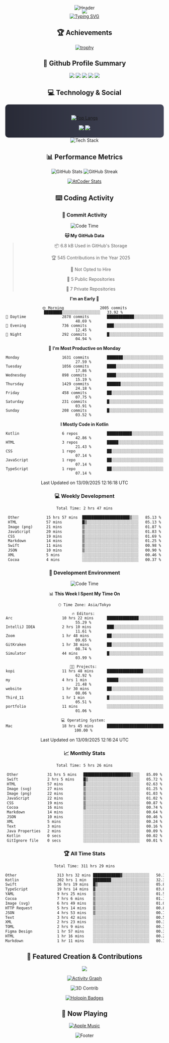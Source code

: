 <div align="center">
  
![Header](https://capsule-render.vercel.app/api?type=waving&color=gradient&customColorList=12&height=300&section=header&text=Welcome%20to%20Batapii's%20Universe&fontSize=50&animation=fadeIn&fontAlignY=40&desc=Android%20Developer%20|%20Kotlin%20LOVE%20)

<div style="margin-top: -20px;">
  <img src="https://readme-typing-svg.herokuapp.com/?lines=Crafting+Android+Experiences;Building+Tomorrow's+Apps+Today;Always+Learning,+Always+Growing&font=Fira%20Code&center=true&width=440&height=45&color=f75c7e&vCenter=true&size=22&pause=1000">
</div>

<a href="https://git.io/typing-svg">
  <img src="https://readme-typing-svg.demolab.com?font=Fira+Code&weight=600&size=28&duration=4000&pause=1000&center=true&vCenter=true&width=800&lines=Hey+there!+I'm+Batapii+%F0%9F%91%8B;Android+Developer+from+Japan+%F0%9F%87%AF%F0%9F%87%B5" alt="Typing SVG" />
</a>

## 🏆 Achievements

[![trophy](https://github-profile-trophy.vercel.app/?username=batapii&theme=onestar&no-frame=true&no-bg=true&column=8&rank=SECRET,SSS,SS,S,AAA,AA,A,B,C,?&margin-w=10&margin-h=10)](https://github.com/ryo-ma/github-profile-trophy)

## 🎯 Github Profile Summary

<div align="center">
  <img src="http://github-profile-summary-cards.vercel.app/api/cards/profile-details?username=batapii&theme=radical" />
  <img src="http://github-profile-summary-cards.vercel.app/api/cards/repos-per-language?username=batapii&theme=radical" />
  <img src="http://github-profile-summary-cards.vercel.app/api/cards/most-commit-language?username=batapii&theme=radical" />
  <img src="http://github-profile-summary-cards.vercel.app/api/cards/stats?username=batapii&theme=radical" />
  <img src="http://github-profile-summary-cards.vercel.app/api/cards/productive-time?username=batapii&theme=radical" />
</div>

## 💻 Technology & Social

<div align="center" style="background: linear-gradient(to right, #282A36, #44475A); padding: 20px; border-radius: 10px;">

[![Top Langs](https://github-readme-stats.vercel.app/api/top-langs/?username=batapii
)](https://github.com/anuraghazra/github-readme-stats)

<div style="margin-top: 15px">
<a href="https://github.com/batapii"><img src="https://img.shields.io/github/followers/batapii?style=for-the-badge&logo=github&label=Follow&color=ff6e96&labelColor=282A36"/></a>
<a href="https://twitter.com/batapii3939"><img src="https://img.shields.io/twitter/follow/batapii?style=for-the-badge&logo=twitter&color=1DA1F2&labelColor=282A36&label= Twitter"/></a>
</div>

</div>

<div align="center">
<img src="https://github-readme-tech-stack.vercel.app/api/cards?title=Tech+Stack&align=center&titleAlign=center&fontSize=20&lineHeight=10&lineCount=4&theme=github_dark&width=800&bg=%230D1117&badge=%23161B22&border=%2321262D&titleColor=%2358A6FF&line1=kotlin%2Ckotlin%2C0095D5%3Bandroid%2Candroid%2C00ff00%3Bjetpackcompose%2Cjetpack%2C4285F4%3B&line2=swift%2Cswift%2CFA7343%3Bfirebase%2Cfirebase%2CFFCA28%3Bgithub%2Cgithub%2C181717%3B&line3=typescript%2Ctypescript%2C3178C6%3Bgraphql%2Cgraphql%2CE10098%3Bsupabase%2Csupabase%2C3FCF8E%3B&line4=gradle%2Cgradle%2C02303A%3Bgitkraken%2Cgitkraken%2C179287%3Bpostman%2Cpostman%2CFF6C37%3B" alt="Tech Stack" />
</div>



## 📊 Performance Metrics

<div align="center">

![GitHub Stats](https://github-readme-stats.vercel.app/api?username=batapii&show_icons=true&theme=radical&hide_border=true&bg_color=0D1117)
![GitHub Streak](https://github-readme-streak-stats.herokuapp.com/?user=batapii&theme=radical&hide_border=true&background=0D1117)

[![AtCoder Stats](https://atcoder-readme-stats.vercel.app/stats/batapii3939?theme=dark&show_history=5&width=495)](https://github.com/iwbc-mzk/atcoder-readme-stats)

</div>

## ⌨️ Coding Activity

### 🌟 Commit Activity
<!--START_SECTION:commit-stats-->
![Code Time](http://img.shields.io/badge/Code%20Time-626%20hrs%2047%20mins-blue)

**🐱 My GitHub Data** 

> 📦 6.8 kB Used in GitHub's Storage 
 > 
> 🏆 545 Contributions in the Year 2025
 > 
> 🚫 Not Opted to Hire
 > 
> 📜 5 Public Repositories 
 > 
> 🔑 7 Private Repositories 
 > 
**I'm an Early 🐤** 

```text
🌞 Morning                2005 commits        ████████░░░░░░░░░░░░░░░░░   33.92 % 
🌆 Daytime                2878 commits        ████████████░░░░░░░░░░░░░   48.69 % 
🌃 Evening                736 commits         ███░░░░░░░░░░░░░░░░░░░░░░   12.45 % 
🌙 Night                  292 commits         █░░░░░░░░░░░░░░░░░░░░░░░░   04.94 % 
```
📅 **I'm Most Productive on Monday** 

```text
Monday                   1631 commits        ███████░░░░░░░░░░░░░░░░░░   27.59 % 
Tuesday                  1056 commits        ████░░░░░░░░░░░░░░░░░░░░░   17.86 % 
Wednesday                898 commits         ████░░░░░░░░░░░░░░░░░░░░░   15.19 % 
Thursday                 1429 commits        ██████░░░░░░░░░░░░░░░░░░░   24.18 % 
Friday                   458 commits         ██░░░░░░░░░░░░░░░░░░░░░░░   07.75 % 
Saturday                 231 commits         █░░░░░░░░░░░░░░░░░░░░░░░░   03.91 % 
Sunday                   208 commits         █░░░░░░░░░░░░░░░░░░░░░░░░   03.52 % 
```


**I Mostly Code in Kotlin** 

```text
Kotlin                   6 repos             ███████████░░░░░░░░░░░░░░   42.86 % 
HTML                     3 repos             █████░░░░░░░░░░░░░░░░░░░░   21.43 % 
CSS                      1 repo              ██░░░░░░░░░░░░░░░░░░░░░░░   07.14 % 
JavaScript               1 repo              ██░░░░░░░░░░░░░░░░░░░░░░░   07.14 % 
TypeScript               1 repo              ██░░░░░░░░░░░░░░░░░░░░░░░   07.14 % 
```




 Last Updated on 13/09/2025 12:16:18 UTC
<!--END_SECTION:commit-stats-->

### 💻 Weekly Development
<!--START_SECTION:wakatime-->

```txt
Total Time: 2 hrs 47 mins

Other            15 hrs 57 mins  █████████████████████▒░░░   85.13 %
HTML             57 mins         █▒░░░░░░░░░░░░░░░░░░░░░░░   05.13 %
Image (png)      21 mins         ▒░░░░░░░░░░░░░░░░░░░░░░░░   01.87 %
JavaScript       20 mins         ▒░░░░░░░░░░░░░░░░░░░░░░░░   01.83 %
CSS              19 mins         ▒░░░░░░░░░░░░░░░░░░░░░░░░   01.69 %
Markdown         14 mins         ▒░░░░░░░░░░░░░░░░░░░░░░░░   01.25 %
Swift            11 mins         ▒░░░░░░░░░░░░░░░░░░░░░░░░   00.98 %
JSON             10 mins         ▒░░░░░░░░░░░░░░░░░░░░░░░░   00.90 %
XML              5 mins          ░░░░░░░░░░░░░░░░░░░░░░░░░   00.46 %
Cocoa            4 mins          ░░░░░░░░░░░░░░░░░░░░░░░░░   00.37 %
```

<!--END_SECTION:wakatime-->

### 🔨 Development Environment
<!--START_SECTION:dev-stats-->
![Code Time](http://img.shields.io/badge/Code%20Time-626%20hrs%2047%20mins-blue)

📊 **This Week I Spent My Time On** 

```text
🕑︎ Time Zone: Asia/Tokyo

🔥 Editors: 
Arc                      10 hrs 22 mins      ██████████████░░░░░░░░░░░   55.29 % 
IntelliJ IDEA            2 hrs 10 mins       ███░░░░░░░░░░░░░░░░░░░░░░   11.61 % 
Zoom                     1 hr 48 mins        ██░░░░░░░░░░░░░░░░░░░░░░░   09.65 % 
GitKraken                1 hr 38 mins        ██░░░░░░░░░░░░░░░░░░░░░░░   08.74 % 
Simulator                44 mins             █░░░░░░░░░░░░░░░░░░░░░░░░   03.99 % 

🐱‍💻 Projects: 
kopi                     11 hrs 48 mins      ████████████████░░░░░░░░░   62.92 % 
my                       4 hrs 1 min         █████░░░░░░░░░░░░░░░░░░░░   21.48 % 
website                  1 hr 30 mins        ██░░░░░░░░░░░░░░░░░░░░░░░   08.06 % 
Third_11                 1 hr 1 min          █░░░░░░░░░░░░░░░░░░░░░░░░   05.51 % 
portfolio                11 mins             ░░░░░░░░░░░░░░░░░░░░░░░░░   01.06 % 

💻 Operating System: 
Mac                      18 hrs 45 mins      █████████████████████████   100.00 % 
```


 Last Updated on 13/09/2025 12:16:24 UTC
<!--END_SECTION:dev-stats-->

### 📈 Monthly Stats
<!--START_SECTION:wakamonth-->

```txt
Total Time: 5 hrs 26 mins

Other             31 hrs 5 mins   █████████████████████▒░░░   85.09 %
Swift             2 hrs 5 mins    █▒░░░░░░░░░░░░░░░░░░░░░░░   05.72 %
HTML              57 mins         ▓░░░░░░░░░░░░░░░░░░░░░░░░   02.63 %
Image (svg)       27 mins         ▒░░░░░░░░░░░░░░░░░░░░░░░░   01.25 %
Image (png)       22 mins         ▒░░░░░░░░░░░░░░░░░░░░░░░░   01.03 %
JavaScript        22 mins         ▒░░░░░░░░░░░░░░░░░░░░░░░░   01.02 %
CSS               19 mins         ▒░░░░░░░░░░░░░░░░░░░░░░░░   00.87 %
Cocoa             16 mins         ▒░░░░░░░░░░░░░░░░░░░░░░░░   00.74 %
Markdown          14 mins         ░░░░░░░░░░░░░░░░░░░░░░░░░   00.64 %
JSON              10 mins         ░░░░░░░░░░░░░░░░░░░░░░░░░   00.46 %
XML               5 mins          ░░░░░░░░░░░░░░░░░░░░░░░░░   00.24 %
Text              3 mins          ░░░░░░░░░░░░░░░░░░░░░░░░░   00.16 %
Java Properties   2 mins          ░░░░░░░░░░░░░░░░░░░░░░░░░   00.09 %
Kotlin            0 secs          ░░░░░░░░░░░░░░░░░░░░░░░░░   00.02 %
GitIgnore file    0 secs          ░░░░░░░░░░░░░░░░░░░░░░░░░   00.01 %
```

<!--END_SECTION:wakamonth-->

### 🏆 All Time Stats
<!--START_SECTION:wakaalltime-->

```txt
Total Time: 311 hrs 29 mins

Other                  313 hrs 32 mins ████████████▓░░░░░░░░░░░░   50.16 %
Kotlin                 202 hrs 1 min   ████████░░░░░░░░░░░░░░░░░   32.32 %
Swift                  36 hrs 19 mins  █▒░░░░░░░░░░░░░░░░░░░░░░░   05.81 %
TypeScript             19 hrs 14 mins  ▓░░░░░░░░░░░░░░░░░░░░░░░░   03.08 %
YAML                   9 hrs 25 mins   ▒░░░░░░░░░░░░░░░░░░░░░░░░   01.51 %
Cocoa                  7 hrs 6 mins    ▒░░░░░░░░░░░░░░░░░░░░░░░░   01.14 %
Image (svg)            6 hrs 49 mins   ▒░░░░░░░░░░░░░░░░░░░░░░░░   01.09 %
HTTP Request           5 hrs 14 mins   ▒░░░░░░░░░░░░░░░░░░░░░░░░   00.84 %
JSON                   4 hrs 53 mins   ▒░░░░░░░░░░░░░░░░░░░░░░░░   00.78 %
Text                   3 hrs 42 mins   ░░░░░░░░░░░░░░░░░░░░░░░░░   00.59 %
XML                    2 hrs 23 mins   ░░░░░░░░░░░░░░░░░░░░░░░░░   00.38 %
TOML                   2 hrs 9 mins    ░░░░░░░░░░░░░░░░░░░░░░░░░   00.35 %
Figma Design           1 hr 57 mins    ░░░░░░░░░░░░░░░░░░░░░░░░░   00.31 %
HTML                   1 hr 16 mins    ░░░░░░░░░░░░░░░░░░░░░░░░░   00.20 %
Markdown               1 hr 11 mins    ░░░░░░░░░░░░░░░░░░░░░░░░░   00.19 %
```

<!--END_SECTION:wakaalltime-->


## 🌟 Featured Creation & Contributions

<div align="center">
  <a href="https://github.com/batapii/ToDoSNS">
    <img src="https://github-readme-stats.vercel.app/api/pin/?username=batapii&repo=ToDoSNS&theme=radical&hide_border=true&bg_color=0D1117" />
  </a>

[![Activity Graph](https://github-readme-activity-graph.vercel.app/graph?username=batapii&custom_title=Contribution%20Graph&hide_border=true&theme=radical&bg_color=0D1117)](https://github.com/ashutosh00710/github-readme-activity-graph)

![3D Contrib](./profile-3d-contrib/profile-night-rainbow.svg)

[![Holopin Badges](https://holopin.me/batapii)](https://holopin.io/@batapii)

</div>

## 🎵 Now Playing

<div align="center">
  
[![Apple Music](https://music-profile.rayriffy.com/theme/dark.svg?uid=001005.6598667d2ffd4a10a4f429edd0ba24c4.1156)](https://github.com/rayriffy/apple-music-github-profile)

</div>

![Footer](https://capsule-render.vercel.app/api?type=waving&color=gradient&customColorList=12&height=100&section=footer)

</div>
